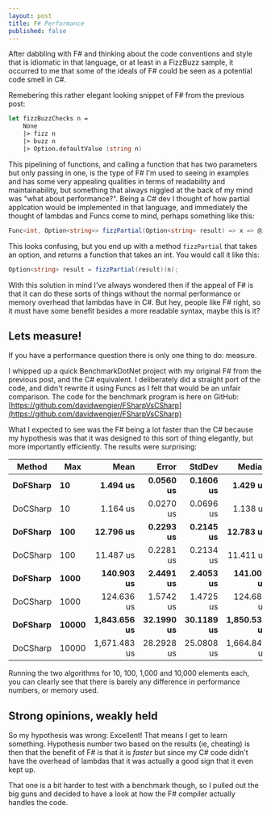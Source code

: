 ```yaml
---
layout: post
title: F# Performance
published: false
---
```


After dabbling with F# and thinking about the code conventions and style that is idiomatic in that language, or at least in a FizzBuzz sample, it occurred to me that some of the ideals of F# could be seen as a potential code smell in C#.

Remebering this rather elegant looking snippet of F# from the previous post:

```fsharp
let fizzBuzzChecks n =
    None 
    |> fizz n 
    |> buzz n 
    |> Option.defaultValue (string n)
```

This pipelining of functions, and calling a function that has two parameters but only passing in one, is the type of F# I'm used to seeing in examples and has some very appealing qualities in terms of readability and maintainability, but something that always niggled at the back of my mind was "what about performance?". Being a C# dev I thought of how partial applcation would be implemented in that language, and immediately the thought of lambdas and Funcs come to mind, perhaps something like this:

```csharp
Func<int, Option<string>> fizzPartial(Option<string> result) => x => @is(3, "fizz", x, result);
```

This looks confusing, but you end up with a method `fizzPartial` that takes an option, and returns a function that takes an int. You would call it like this:

```csharp
Option<string> result = fizzPartial(result)(n);
```

With this solution in mind I've always wondered then if the appeal of F# is that it can do these sorts of things without the normal performance or memory overhead that lambdas have in C#. But hey, people like F# right, so it must have some benefit besides a more readable syntax, maybe this is it?

## Lets measure!

If you have a performance question there is only one thing to do: measure.

I whipped up a quick BenchmarkDotNet project with my original F# from the previous post, and the C# equivalent. I deliberately did a straight port of the code, and didn't rewrite it using Funcs as I felt that would be an unfair comparison. The code for the benchmark program is here on GitHub: [https://github.com/davidwengier/FSharpVsCSharp](https://github.com/davidwengier/FSharpVsCSharp)

What I expected to see was the F# being a lot faster than the C# because my hypothesis was that it was designed to this sort of thing elegantly, but more importantly efficiently. The results were surprising:

|   Method |   Max |         Mean |      Error |     StdDev |       Median |    Gen 0 |    Gen 1 |   Gen 2 |  Allocated |
|--------- |------ |-------------:|-----------:|-----------:|-------------:|---------:|---------:|--------:|-----------:|
| **DoFSharp** |    **10** |     **1.494 us** |  **0.0560 us** |  **0.1606 us** |     **1.429 us** |   **0.7496** |        **-** |       **-** |    **1.54 KB** |
| DoCSharp |    10 |     1.164 us |  0.0270 us |  0.0696 us |     1.138 us |   0.5245 |        - |       - |    1.08 KB |
| **DoFSharp** |   **100** |    **12.796 us** |  **0.2293 us** |  **0.2145 us** |    **12.783 us** |   **7.1716** |        **-** |       **-** |   **14.71 KB** |
| DoCSharp |   100 |    11.487 us |  0.2281 us |  0.2134 us |    11.411 us |   5.1270 |        - |       - |   10.51 KB |
| **DoFSharp** |  **1000** |   **140.903 us** |  **2.4491 us** |  **2.4053 us** |   **141.002 us** |  **75.9277** |   **0.2441** |       **-** |  **155.93 KB** |
| DoCSharp |  1000 |   124.636 us |  1.5742 us |  1.4725 us |   124.681 us |  55.6641 |        - |       - |  114.29 KB |
| **DoFSharp** | **10000** | **1,843.656 us** | **32.1990 us** | **30.1189 us** | **1,850.531 us** | **263.6719** | **138.6719** | **27.3438** | **1646.74 KB** |
| DoCSharp | 10000 | 1,671.483 us | 28.2928 us | 25.0808 us | 1,664.843 us | 285.1563 | 119.1406 | 27.3438 | 1230.77 KB |

Running the two algorithms for 10, 100, 1,000 and 10,000 elements each, you can clearly see that there is barely any difference in performance numbers, or memory used.

## Strong opinions, weakly held

So my hypothesis was wrong: Excellent! That means I get to learn something. Hypothesis number two based on the results (ie, cheating) is then that the benefit of F# is that it is _faster_ but since my C# code didn't have the overhead of lambdas that it was actually a good sign that it even kept up.

That one is a bit harder to test with a benchmark though, so I pulled out the big guns and decided to have a look at how the F# compiler actually handles the code.